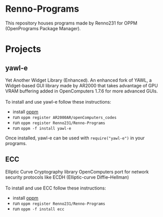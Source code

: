 # Renno-Programs
This repository houses programs made by Renno231 for OPPM (OpenPrograms Package Manager).

# Projects
## yawl-e
Yet Another Widget Library (Enhanced). An enhanced fork of YAWL, a Widget-based GUI library made by AR2000 that takes advantage of GPU VRAM buffering added in OpenComputers 1.7.6 for more advanced GUIs.
<br><br> To install and use yawl-e follow these instructions:
- install [oppm](https://ocdoc.cil.li/tutorial:program:oppm)
- run `oppm register AR2000AR/openComputers_codes`
- run `oppm register Renno231/Renno-Programs`
- run `oppm -f install yawl-e`

Once installed, yawl-e can be used with `require("yawl-e")` in your programs.

## ECC
Elliptic Curve Cryptography library OpenComputers port for network security protocols like ECDH (Elliptic-curve Diffie–Hellman)
<br><br> To install and use ECC follow these instructions:
- install [oppm](https://ocdoc.cil.li/tutorial:program:oppm)
- run `oppm register Renno231/Renno-Programs`
- run `oppm -f install ecc`

